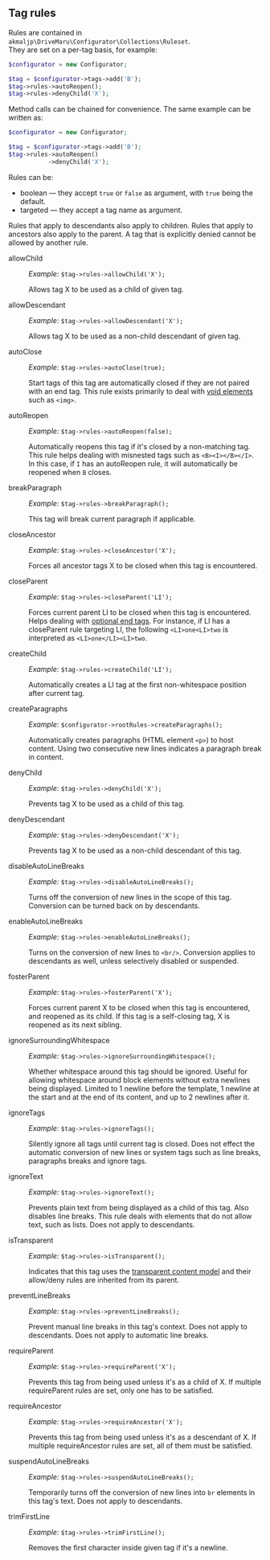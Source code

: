 <h2>Tag rules</h2>

Rules are contained in <code>akmaljp\DriveMaru\Configurator\Collections\Ruleset</code>.  
They are set on a per-tag basis, for example:

```php
$configurator = new Configurator;

$tag = $configurator->tags->add('B');
$tag->rules->autoReopen();
$tag->rules->denyChild('X');
```

Method calls can be chained for convenience. The same example can be written as:

```php
$configurator = new Configurator;

$tag = $configurator->tags->add('B');
$tag->rules->autoReopen()
           ->denyChild('X');
```

Rules can be:

 * boolean — they accept <code>true</code> or <code>false</code> as argument, with <code>true</code> being the default.
 * targeted — they accept a tag name as argument.

Rules that apply to descendants also apply to children. Rules that apply to ancestors also apply to the parent. A tag that is explicitly denied cannot be allowed by another rule.

<dl>

<dt>allowChild</dt>
<dd>
	<p><i>Example:</i> <code>$tag->rules->allowChild('X');</code></p>
	<p>Allows tag X to be used as a child of given tag.</p>
</dd>

<dt>allowDescendant</dt>
<dd>
	<p><i>Example:</i> <code>$tag->rules->allowDescendant('X');</code></p>
	<p>Allows tag X to be used as a non-child descendant of given tag.</p>
</dd>

<dt>autoClose</dt>
<dd>
	<p><i>Example:</i> <code>$tag->rules->autoClose(true);</code></p>
	<p>Start tags of this tag are automatically closed if they are not paired with an end tag. This rule exists primarily to deal with <a href="https://www.w3.org/html/wg/drafts/html/master/single-page.html#void-elements">void elements</a> such as <code>&lt;img&gt;</code>.</p>
</dd>

<dt>autoReopen</dt>
<dd>
	<p><i>Example:</i> <code>$tag->rules->autoReopen(false);</code></p>
	<p>Automatically reopens this tag if it's closed by a non-matching tag. This rule helps dealing with misnested tags such as <code>&lt;B&gt;&lt;I&gt;&lt;/B&gt;&lt;/I&gt;</code>. In this case, if <code>I</code> has an autoReopen rule, it will automatically be reopened when <code>B</code> closes.</p>
</dd>

<dt>breakParagraph</dt>
<dd>
	<p><i>Example:</i> <code>$tag->rules->breakParagraph();</code></p>
	<p>This tag will break current paragraph if applicable.</p>
</dd>

<dt>closeAncestor</dt>
<dd>
	<p><i>Example:</i> <code>$tag->rules->closeAncestor('X');</code></p>
	<p>Forces all ancestor tags X to be closed when this tag is encountered.</p>
</dd>

<dt>closeParent</dt>
<dd>
	<p><i>Example:</i> <code>$tag->rules->closeParent('LI');</code></p>
	<p>Forces current parent LI to be closed when this tag is encountered. Helps dealing with <a href="https://www.w3.org/html/wg/drafts/html/master/single-page.html#optional-tags">optional end tags</a>. For instance, if LI has a closeParent rule targeting LI, the following <code>&lt;LI&gt;one&lt;LI&gt;two</code> is interpreted as <code>&lt;LI&gt;one&lt;/LI&gt;&lt;LI&gt;two</code>.</p>
</dd>

<dt>createChild</dt>
<dd>
	<p><i>Example:</i> <code>$tag->rules->createChild('LI');</code></p>
	<p>Automatically creates a LI tag at the first non-whitespace position after current tag.</p>
</dd>

<dt>createParagraphs</dt>
<dd>
	<p><i>Example:</i> <code>$configurator->rootRules->createParagraphs();</code></p>
	<p>Automatically creates paragraphs (HTML element <code>&lt;p&gt;</code>) to host content. Using two consecutive new lines indicates a paragraph break in content.</p>
</dd>

<dt>denyChild</dt>
<dd>
	<p><i>Example:</i> <code>$tag->rules->denyChild('X');</code></p>
	<p>Prevents tag X to be used as a child of this tag.</p>
</dd>

<dt>denyDescendant</dt>
<dd>
	<p><i>Example:</i> <code>$tag->rules->denyDescendant('X');</code></p>
	<p>Prevents tag X to be used as a non-child descendant of this tag.</p>
</dd>

<dt>disableAutoLineBreaks</dt>
<dd>
	<p><i>Example:</i> <code>$tag->rules->disableAutoLineBreaks();</code></p>
	<p>Turns off the conversion of new lines in the scope of this tag. Conversion can be turned back on by descendants.</p>
</dd>

<dt>enableAutoLineBreaks</dt>
<dd>
	<p><i>Example:</i> <code>$tag->rules->enableAutoLineBreaks();</code></p>
	<p>Turns on the conversion of new lines to <code>&lt;br/&gt;</code>. Conversion applies to descendants as well, unless selectively disabled or suspended.</p>
</dd>

<dt>fosterParent</dt>
<dd>
	<p><i>Example:</i> <code>$tag->rules->fosterParent('X');</code></p>
	<p>Forces current parent X to be closed when this tag is encountered, and reopened as its child. If this tag is a self-closing tag, X is reopened as its next sibling.</p>
</dd>

<dt>ignoreSurroundingWhitespace</dt>
<dd>
	<p><i>Example:</i> <code>$tag->rules->ignoreSurroundingWhitespace();</code></p>
	<p>Whether whitespace around this tag should be ignored. Useful for allowing whitespace around block elements without extra newlines being displayed. Limited to 1 newline before the template, 1 newline at the start and at the end of its content, and up to 2 newlines after it.</p>
</dd>

<dt>ignoreTags</dt>
<dd>
	<p><i>Example:</i> <code>$tag->rules->ignoreTags();</code></p>
	<p>Silently ignore all tags until current tag is closed. Does not effect the automatic conversion of new lines or system tags such as line breaks, paragraphs breaks and ignore tags.</p>
</dd>

<dt>ignoreText</dt>
<dd>
	<p><i>Example:</i> <code>$tag->rules->ignoreText();</code></p>
	<p>Prevents plain text from being displayed as a child of this tag. Also disables line breaks. This rule deals with elements that do not allow text, such as lists. Does not apply to descendants.</p>
</dd>

<dt>isTransparent</dt>
<dd>
	<p><i>Example:</i> <code>$tag->rules->isTransparent();</code></p>
	<p>Indicates that this tag uses the <a href="https://www.w3.org/html/wg/drafts/html/master/single-page.html#transparent-content-models">transparent content model</a> and their allow/deny rules are inherited from its parent.</p>
</dd>

<dt>preventLineBreaks</dt>
<dd>
	<p><i>Example:</i> <code>$tag->rules->preventLineBreaks();</code></p>
	<p>Prevent manual line breaks in this tag's context. Does not apply to descendants. Does not apply to automatic line breaks.</p>
</dd>

<dt>requireParent</dt>
<dd>
	<p><i>Example:</i> <code>$tag->rules->requireParent('X');</code></p>
	<p>Prevents this tag from being used unless it's as a child of X. If multiple requireParent rules are set, only one has to be satisfied.</p>
</dd>

<dt>requireAncestor</dt>
<dd>
	<p><i>Example:</i> <code>$tag->rules->requireAncestor('X');</code></p>
	<p>Prevents this tag from being used unless it's as a descendant of X. If multiple requireAncestor rules are set, all of them must be satisfied.</p>
</dd>

<dt>suspendAutoLineBreaks</dt>
<dd>
	<p><i>Example:</i> <code>$tag->rules->suspendAutoLineBreaks();</code></p>
	<p>Temporarily turns off the conversion of new lines into <code>br</code> elements in this tag's text. Does not apply to descendants.</p>
</dd>

<dt>trimFirstLine</dt>
<dd>
	<p><i>Example:</i> <code>$tag->rules->trimFirstLine();</code></p>
	<p>Removes the first character inside given tag if it's a newline.</p>
</dd>

</dl>